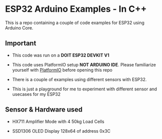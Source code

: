 # ESP32 Arduino Examples - In C++

This is a repo containing a couple of code examples for ESP32 using Arduino Core.

## Important

- This code was run on a **DOIT ESP32 DEVKIT V1**

- This code uses PlatformIO setup **NOT ARDUINO IDE**. Please familiarize yourself with [PlatformIO](https://platformio.org/) before opening this repo

- There is a couple of examples using different sensors with ESP32.

- This is just a playground for me to experiment with different sensor and usecases for my ESP32

## Sensor & Hardware used

- HX711 Amplifier Mode with 4 50kg Load Cells

- SSD1306 OLED Display 128x64 of address 0x3C
